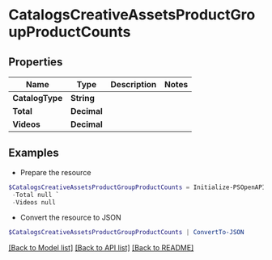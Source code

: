 # CatalogsCreativeAssetsProductGroupProductCounts
## Properties

Name | Type | Description | Notes
------------ | ------------- | ------------- | -------------
**CatalogType** | **String** |  | 
**Total** | **Decimal** |  | 
**Videos** | **Decimal** |  | 

## Examples

- Prepare the resource
```powershell
$CatalogsCreativeAssetsProductGroupProductCounts = Initialize-PSOpenAPIToolsCatalogsCreativeAssetsProductGroupProductCounts  -CatalogType null `
 -Total null `
 -Videos null
```

- Convert the resource to JSON
```powershell
$CatalogsCreativeAssetsProductGroupProductCounts | ConvertTo-JSON
```

[[Back to Model list]](../README.md#documentation-for-models) [[Back to API list]](../README.md#documentation-for-api-endpoints) [[Back to README]](../README.md)

